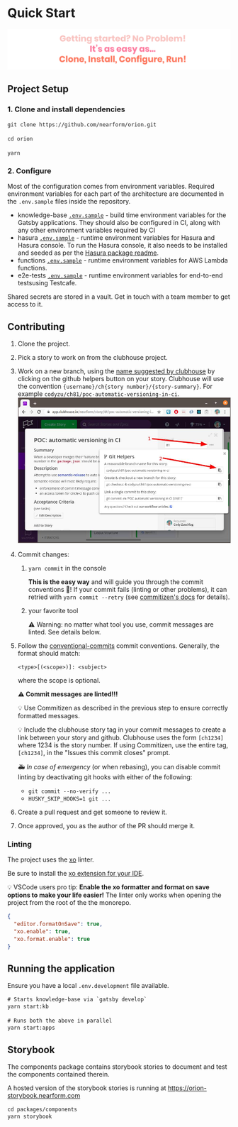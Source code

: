 # Quick Start

![getting-started](../images/getting-started.svg)

## Project Setup

### 1. Clone and install dependencies

```
git clone https://github.com/nearform/orion.git

cd orion

yarn
```

### 2. Configure

Most of the configuration comes from environment variables. Required environment variables for each part of the architecture are documented in the `.env.sample` files inside the repository.

- knowledge-base [`.env.sample`](../../packages/knowledge-base/.env.sample) - build time environment variables for the Gatsby applications. They should also be configured in CI, along with any other environment variables required by CI
- hasura [`.env.sample`](../../packages/hasura/.env.sample) - runtime environment variables for Hasura and Hasura console. To run the Hasura console, it also needs to be installed and seeded as per the [Hasura package readme](../../packages/hasura).
- functions [`.env.sample`](../../packages/functions/.env.sample) - runtime environment variables for AWS Lambda functions.
- e2e-tests [`.env.sample`](../../packages/e2e-tests/.env.sample) - runtime environment variables for end-to-end testsusing Testcafe.

Shared secrets are stored in a vault. Get in touch with a team member to get access to it.

## Contributing

1. Clone the project.
1. Pick a story to work on from the clubhouse project.
1. Work on a new branch, using the [name suggested by clubhouse](https://help.clubhouse.io/hc/en-us/articles/207540323-Using-the-Clubhouse-GitHub-Integration-with-Branches-and-Pull-Requests) by clicking on the github helpers button on your story. Clubhouse will use the convention `{username}/ch{story number}/{story-summary}`. For example `codyzu/ch81/poc-automatic-versioning-in-ci`.
   ![clubhouse branch name](../images/clubhouse-branch-name.jpg)
1. Commit changes:
   1. `yarn commit` in the console
      
      **This is the easy way** and will guide you through the commit conventions 🤖! If your commit fails (linting or other problems), it can retried with `yarn commit --retry` (see [commitizen's docs](https://github.com/commitizen/cz-cli#retrying-failed-commits) for details).
   1. your favorite tool
   
      ⚠️ Warning: no matter what tool you use, commit messages are linted. See details below.
   
1. Follow the [conventional-commits](https://www.conventionalcommits.org/en/v1.0.0/) commit conventions. Generally, the format should match:

   ```
   <type>[(<scope>)]: <subject>
   ```

   where the scope is optional.

   **⚠️ Commit messages are linted!!!**

   💡 Use Commitizen as described in the previous step to ensure correctly formatted messages.

   💡 Include the clubhouse story tag in your commit messages to create a link between your story and github. Clubhouse uses the form `[ch1234]` where 1234 is the story number. If using Commitizen, use the entire tag, `[ch1234]`, in the "Issues this commit closes" prompt.

   🚑 _In case of emergency_ (or when rebasing), you can disable commit linting by deactivating git hooks with either of the following:

   - `git commit --no-verify ...`
   - `HUSKY_SKIP_HOOKS=1 git ...`

1. Create a pull request and get someone to review it.
1. Once approved, you as the author of the PR should merge it.

### Linting

The project uses the [xo](https://github.com/xojs/xo) linter.

Be sure to install the [xo extension for your IDE](https://github.com/xojs/xo#editor-plugins).

💡 VSCode users pro tip: **Enable the xo formatter and format on save options to make your life easier!** The linter only works when opening the project from the root of the the monorepo.

```json
{
  "editor.formatOnSave": true,
  "xo.enable": true,
  "xo.format.enable": true
}
```

## Running the application

Ensure you have a local `.env.development` file available.

```
# Starts knowledge-base via `gatsby develop`
yarn start:kb

# Runs both the above in parallel
yarn start:apps
```

## Storybook

The components package contains storybook stories to document and test the components contained therein.

A hosted version of the storybook stories is running at https://orion-storybook.nearform.com

```
cd packages/components
yarn storybook
```
